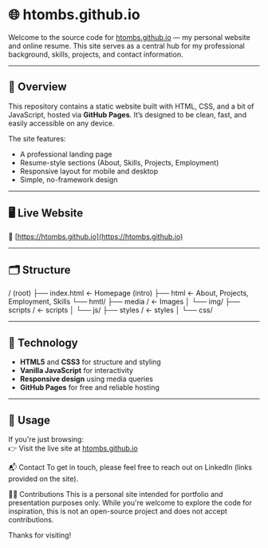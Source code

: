 # 🌐 htombs.github.io

Welcome to the source code for [htombs.github.io](https://htombs.github.io) — my personal website and online resume. This site serves as a central hub for my professional background, skills, projects, and contact information.

---

## 🧭 Overview

This repository contains a static website built with HTML, CSS, and a bit of JavaScript, hosted via **GitHub Pages**. It’s designed to be clean, fast, and easily accessible on any device.

The site features:

- A professional landing page
- Resume-style sections (About, Skills, Projects, Employment)
- Responsive layout for mobile and desktop
- Simple, no-framework design

---

## 🖥️ Live Website

📍 [https://htombs.github.io](https://htombs.github.io)

---

## 🗂️ Structure

/ (root)
├── index.html ← Homepage (intro)
├── html ← About, Projects, Employment, Skills
  └── hmtl/
├── media / ← Images
│ └── img/
├── scripts / ← scripts
│ └── js/
├── styles / ← styles
│ └── css/

---

## 🚀 Technology

- **HTML5** and **CSS3** for structure and styling
- **Vanilla JavaScript** for interactivity
- **Responsive design** using media queries
- **GitHub Pages** for free and reliable hosting

---

## 📄 Usage

If you're just browsing:  
👉 Visit the live site at [htombs.github.io](https://htombs.github.io)

📬 Contact
To get in touch, please feel free to reach out on LinkedIn (links provided on the site).

🙅‍♂️ Contributions
This is a personal site intended for portfolio and presentation purposes only. While you're welcome to explore the code for inspiration, this is not an open-source project and does not accept contributions.

Thanks for visiting!